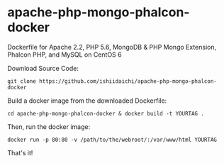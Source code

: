 apache-php-mongo-phalcon-docker
===============================

Dockerfile for Apache 2.2, PHP 5.6, MongoDB &amp; PHP Mongo Extension, Phalcon PHP, and MySQL on CentOS 6

Download Source Code:

`git clone https://github.com/ishiidaichi/apache-php-mongo-phalcon-docker`

Build a docker image from the downloaded Dockerfile:

`cd apache-php-mongo-phalcon-docker & docker build -t YOURTAG .`

Then, run the docker image:

`docker run -p 80:80 -v /path/to/the/webroot/:/var/www/html YOURTAG`

That's it!


